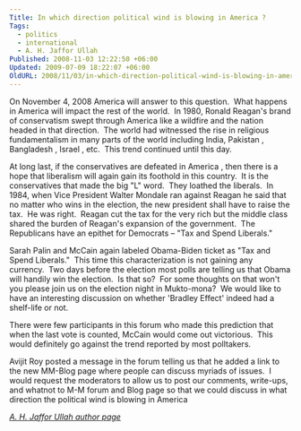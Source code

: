 ```yaml
---
Title: In which direction political wind is blowing in America ?
Tags:
  - politics
  - international
  - A. H. Jaffor Ullah
Published: 2008-11-03 12:22:50 +06:00
Updated: 2009-07-09 18:22:07 +06:00
OldURL: 2008/11/03/in-which-direction-political-wind-is-blowing-in-america/
---
```


On November 4, 2008 America will answer to this question.  What happens in America will impact the rest of the world.  In 1980, Ronald Reagan's brand of conservatism swept through America like a wildfire and the nation headed in that direction.  The world had witnessed the rise in religious fundamentalism in many parts of the world including India, Pakistan , Bangladesh , Israel , etc.  This trend continued until this day.

At long last, if the conservatives are defeated in America , then there is a hope that liberalism will again gain its foothold in this country.  It is the conservatives that made the big "L" word.  They loathed the liberals.  In 1984, when Vice President Walter Mondale ran against Reagan he said that no matter who wins in the election, the new president shall have to raise the tax.  He was right.  Reagan cut the tax for the very rich but the middle class shared the burden of Reagan's expansion of the government.  The Republicans have an epithet for Democrats – "Tax and Spend Liberals."

Sarah Palin and McCain again labeled Obama-Biden ticket as "Tax and Spend Liberals."  This time this characterization is not gaining any currency.  Two days before the election most polls are telling us that Obama will handily win the election.  Is that so?  For some thoughts on that won't you please join us on the election night in Mukto-mona?  We would like to have an interesting discussion on whether 'Bradley Effect' indeed had a shelf-life or not.

There were few participants in this forum who made this prediction that when the last vote is counted, McCain would come out victorious.  This would definitely go against the trend reported by most polltakers. 

Avijit Roy posted a message in the forum telling us that he added a link to the new MM-Blog page where people can discuss myriads of issues.  I would request the moderators to allow us to post our comments, write-ups, and whatnot to M-M forum and Blog page so that we could discuss in what direction the political wind is blowing in America

_[A. H. Jaffor Ullah author page](https://gold.mukto-mona.com/Articles/jaffor/index.html)_